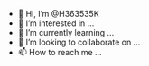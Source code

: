 - 👋 Hi, I’m @H363535K
- 👀 I’m interested in ...
- 🌱 I’m currently learning ...
- 💞️ I’m looking to collaborate on ...
- 📫 How to reach me ...

<!---
H363535K/H363535K is a ✨ special ✨ repository because its `README.md` (this file) appears on your GitHub profile.
You can click the Preview link to take a look at your changes.
--->
